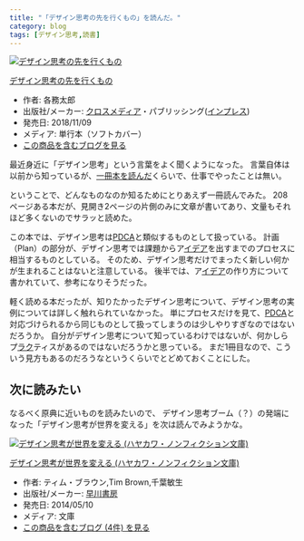 ```yaml
---
title: "「デザイン思考の先を行くもの」を読んだ。"
category: blog
tags: [デザイン思考,読書]
---
```

<p><div class="hatena-asin-detail"><a href="http://www.amazon.co.jp/exec/obidos/ASIN/4295402478/satoryuhatenablog-22/"><img src="https://images-fe.ssl-images-amazon.com/images/I/41GTtfeR26L._SL160_.jpg" class="hatena-asin-detail-image" alt="デザイン思考の先を行くもの" title="デザイン思考の先を行くもの"></a><div class="hatena-asin-detail-info"><p class="hatena-asin-detail-title"><a href="http://www.amazon.co.jp/exec/obidos/ASIN/4295402478/satoryuhatenablog-22/">デザイン思考の先を行くもの</a></p><ul><li><span class="hatena-asin-detail-label">作者:</span> 各務太郎</li><li><span class="hatena-asin-detail-label">出版社/メーカー:</span> <a class="keyword" href="http://d.hatena.ne.jp/keyword/%A5%AF%A5%ED%A5%B9%A5%E1%A5%C7%A5%A3%A5%A2">クロスメディア</a>・パブリッシング(<a class="keyword" href="http://d.hatena.ne.jp/keyword/%A5%A4%A5%F3%A5%D7%A5%EC%A5%B9">インプレス</a>)</li><li><span class="hatena-asin-detail-label">発売日:</span> 2018/11/09</li><li><span class="hatena-asin-detail-label">メディア:</span> 単行本（ソフトカバー）</li><li><a href="http://d.hatena.ne.jp/asin/4295402478/satoryuhatenablog-22" target="_blank">この商品を含むブログを見る</a></li></ul></div><div class="hatena-asin-detail-foot"></div></div></p>

<p>最近身近に「デザイン思考」という言葉をよく聞くようになった。
言葉自体は以前から知っているが、<a href="%E3%83%87%E3%82%B6%E3%82%A4%E3%83%B3%E6%80%9D%E8%80%83%E3%81%8C%E4%B8%96%E7%95%8C%E3%82%92%E5%A4%89%E3%81%88%E3%82%8B">一冊本を読んだ</a>くらいで、仕事でやったことは無い。</p>

<p>ということで、どんなものなのか知るためにとりあえず一冊読んでみた。
208ページある本だが、見開き2ページの片側のみに文章が書いてあり、文量もそれほど多くないのでサラッと読めた。</p>

<p>この本では、デザイン思考は<a class="keyword" href="http://d.hatena.ne.jp/keyword/PDCA">PDCA</a>と類似するものとして扱っている。
計画（Plan）の部分が、デザイン思考では課題からア<a class="keyword" href="http://d.hatena.ne.jp/keyword/%A5%A4%A5%C7%A5%A2">イデア</a>を出すまでのプロセスに相当するものとしている。
そのため、デザイン思考だけでまったく新しい何かが生まれることはないと注意している。
後半では、ア<a class="keyword" href="http://d.hatena.ne.jp/keyword/%A5%A4%A5%C7%A5%A2">イデア</a>の作り方について書かれていて、参考になりそうだった。</p>

<p>軽く読める本だったが、知りたかったデザイン思考について、デザイン思考の実例については詳しく触れられていなかった。
単にプロセスだけを見て、<a class="keyword" href="http://d.hatena.ne.jp/keyword/PDCA">PDCA</a>と対応づけられるから同じものとして扱ってしまうのは少しやりすぎなのではないだろうか。
自分がデザイン思考について知っているわけではないが、何かしらプ<a class="keyword" href="http://d.hatena.ne.jp/keyword/%A5%E9%A5%AF">ラク</a>ティスがあるのではないだろうかと思っている。
まだ1冊目なので、こういう見方もあるのだろうなというくらいでとどめておくことにした。</p>

<h2>次に読みたい</h2>

<p>なるべく原典に近いものを読みたいので、
デザイン思考ブーム（？）の発端になった「デザイン思考が世界を変える」を次は読んでみようかな。</p>

<p><div class="hatena-asin-detail"><a href="http://www.amazon.co.jp/exec/obidos/ASIN/4150504075/satoryuhatenablog-22/"><img src="https://images-fe.ssl-images-amazon.com/images/I/51G4IMTVApL._SL160_.jpg" class="hatena-asin-detail-image" alt="デザイン思考が世界を変える (ハヤカワ・ノンフィクション文庫)" title="デザイン思考が世界を変える (ハヤカワ・ノンフィクション文庫)"></a><div class="hatena-asin-detail-info"><p class="hatena-asin-detail-title"><a href="http://www.amazon.co.jp/exec/obidos/ASIN/4150504075/satoryuhatenablog-22/">デザイン思考が世界を変える (ハヤカワ・ノンフィクション文庫)</a></p><ul><li><span class="hatena-asin-detail-label">作者:</span> ティム・ブラウン,Tim Brown,千葉敏生</li><li><span class="hatena-asin-detail-label">出版社/メーカー:</span> <a class="keyword" href="http://d.hatena.ne.jp/keyword/%C1%E1%C0%EE%BD%F1%CB%BC">早川書房</a></li><li><span class="hatena-asin-detail-label">発売日:</span> 2014/05/10</li><li><span class="hatena-asin-detail-label">メディア:</span> 文庫</li><li><a href="http://d.hatena.ne.jp/asin/4150504075/satoryuhatenablog-22" target="_blank">この商品を含むブログ (4件) を見る</a></li></ul></div><div class="hatena-asin-detail-foot"></div></div></p>

